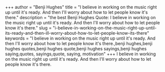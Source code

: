 +++
author = "Benji Hughes"
title = "I believe in working on the music right up until it's ready. And then I'll worry about how to let people know it's there."
description = "the best Benji Hughes Quote: I believe in working on the music right up until it's ready. And then I'll worry about how to let people know it's there."
slug = "i-believe-in-working-on-the-music-right-up-until-its-ready-and-then-ill-worry-about-how-to-let-people-know-its-there"
keywords = "I believe in working on the music right up until it's ready. And then I'll worry about how to let people know it's there.,benji hughes,benji hughes quotes,benji hughes quote,benji hughes sayings,benji hughes saying,quotes, sayings,quote, saying, motivation"
+++
I believe in working on the music right up until it's ready. And then I'll worry about how to let people know it's there.
